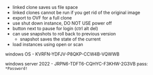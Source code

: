 - linked clone saves us file space
- linked clones cannot be run if you get rid of the original image 
- export to OVF for a full clone 
- use shut down instance, DO NOT USE power off 
- button next to pause for login (ctrl alt del)
- can use snapshots to roll back to previous version 
	- snapshot saves the state of the current 
- load instances using open or scan 

windows OS - KVRFN-YDFJV-P8QKP-CCW4B-VQWWB

windows server 2022 - JRPN6-TDFT6-CQHYC-F3KHW-2G3VB
pass: `*Password!`